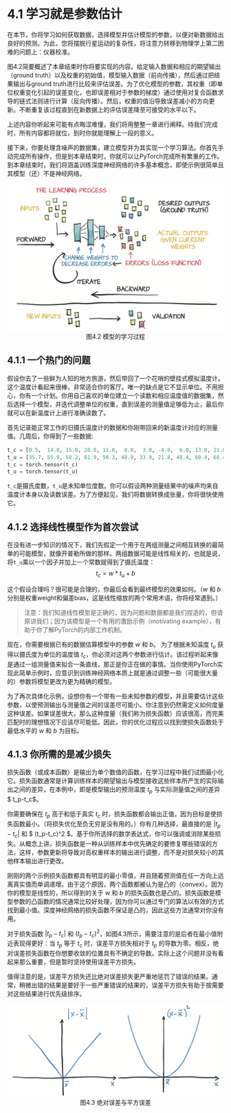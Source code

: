 # 4.1 学习就是参数估计

在本节，你将学习如何获取数据，选择模型并估计模型的参数，以便对新数据给出良好的预测。为此，您将摆脱行星运动的复杂性，将注意力转移到物理学上第二困难的问题上：仪器校准。

图4.2简要概述了本章结束时你将要实现的内容。给定输入数据和相应的期望输出（ground truth）以及权重的初始值，模型输入数据（前向传播），然后通过把结果输出与ground truth进行比较来评估误差。为了优化模型的参数，其权重（即单位权重变化引起的误差变化，也即误差相对于参数的梯度）通过使用对复合函数求导的链式法则进行计算（反向传播）。然后，权重的值沿导致误差减小的方向更新。不断重复该过程直到在新数据上的评估误差降至可接受的水平以下。

上述内容你听起来可能有点晦涩难懂，我们将用整整一章进行阐释。待我们完成时，所有内容都将就位，到时你就能理解上一段的意义。

接下来，你要处理含噪声的数据集，建立模型并为其实现一个学习算法。你首先手动完成所有操作，但是到本章结束时，你就可以让PyTorch完成所有繁重的工作。到本章结束时，我们将涵盖训练深度神经网络的许多基本概念，即使示例很简单且其模型（还）不是神经网络。

<div align=center>
<img width="600" src="../img/chapter4/4.2.png" alt="4.2"/>
</div>
<div align=center>图4.2 模型的学习过程</div>

## 4.1.1 一个热门的问题

假设你去了一些鲜为人知的地方旅游，然后带回了一个花哨的壁挂式模拟温度计。这个温度计看起来很棒，非常适合你的客厅。唯一的缺点是它不显示单位。不用担心，你有一个计划。你用自己喜欢的单位建立一个读数和相应温度值的数据集，然后选择一个模型，并迭代调整单位的权重，直到误差的测量值足够低为止，最后你就可以在新温度计上进行准确读数了。

首先记录能正常工作的旧摄氏温度计的数据和你刚带回来的新温度计对应的测量值。几周后，你得到了一些数据:

``` python
t_c = [0.5,  14.0, 15.0, 28.0, 11.0,  8.0,  3.0, -4.0,  6.0, 13.0, 21.0]
t_u = [35.7, 55.9, 58.2, 81.9, 56.3, 48.9, 33.9, 21.8, 48.4, 60.4, 68.4]
t_c = torch.tensor(t_c)
t_u = torch.tensor(t_u)
```

`t_c`是摄氏度数，`t_u`是未知单位度数。你可以假设两种测量结果中的噪声均来自温度计本身以及读数误差。为了方便起见，我们将数据转换成张量，你将很快使用它。

## 4.1.2 选择线性模型作为首次尝试

在没有进一步知识的情况下，我们先假定一个用于在两组测量之间相互转换的最简单的可能模型，就像开普勒所做的那样。两组数据可能是线性相关的，也就是说，将`t_u`乘以一个因子并加上一个常数就得到了摄氏温度：
$$
t_c = w * t_u + b
$$

这个假设合理吗？很可能是合理的，你最后会看到最终模型的效果如何。（$w$ 和 $b$ 分别是权重weight和偏差bias，这是线性缩放的两个常用术语，你将经常遇到。）

> 注意：我们知道线性模型是正确的，因为问题和数据都是我们捏造的，但请原谅我们；因为该模型是一个有用的激励示例（motivating example），有助于你了解PyTorch的内部工作机制。

现在，你需要根据已有的数据估算模型中的参数 $w$ 和 $b$。 为了根据未知温度 $t_u$ 获得以摄氏度为单位的温度值 $t_c$，你必须对这两个参数进行估计。该过程听起来像是通过一组测量值来拟合一条直线，那正是你正在做的事情。当你使用PyTorch实现此简单示例时，应意识到训练神经网络本质上就是通过调整一些（可能很大量的）参数将模型更改为更为精确的模型。

为了再次具体化示例，设想你有一个带有一些未知参数的模型，并且需要估计这些参数，以使预测输出与测量值之间的误差尽可能小。你注意到仍然需定义如何度量这种误差。如果误差很大，那么这种度量（我们称为损失函数）应该很高，而完美匹配时的理想情况下应该尽可能低。因此，你的优化过程应以找到使损失函数处于最低水平的 $w$ 和 $b$ 为目标。

## 4.1.3 你所需的是减少损失

损失函数（或成本函数）是输出为单个数值的函数，在学习过程中我们试图最小化它。损失函数通常是计算训练样本的期望输出与模型接收这些样本所产生的实际输出之间的差异，在本例中，即是模型输出的预测温度 $t_p$ 与实际测量值之间的差异 $ t_p-t_c$。

你需要确保在 $t_p$ 高于和低于真实 $t_c$ 时，损失函数都会输出正值，因为目标是使损失函数最小。（将损失优化至负无穷是没有用的。）你有几种选择，最直接的是 $|t_p-t_c|$ 和 $ (t_p-t_c)^2 $。基于你所选择的数学表达式，你可以强调或消除某些损失。从概念上讲，损失函数是一种从训练样本中优先确定的要修复哪些错误的方法，这样，参数更新将导致对高权重样本的输出进行调整，而不是对损失较小的其他样本输出进行更改。

刚刚的两个示例损失函数都具有明显的最小零值，并且随着预测值在任一方向上远离真实值而单调递增。由于这个原因，两个函数都被认为是凸的（convex）。因为你的模型是线性的，所以得到的关于 $w$ 和 $b$ 的损失函数也是凸的。损失函数是模型参数的凸函数的情况通常比较好处理，因为你可以通过专门的算法以有效的方式找到最小值。深度神经网络的损失函数不保证是凸的，因此这些方法通常对你没有用。

对于损失函数 $| t_p-t_c |$ 和 $(t_p-t_c)^2$，如图4.3所示，需要注意的是后者在最小值附近表现得更好：当 $t_p$ 等于 $t_c$ 时，误差平方损失相对于 $t_p$ 的导数为零。相反，绝对误差损失函数在你想要收敛的位置具有不确定的导数。实际上这个问题并没有看起来那么重要，但是暂时坚持使用误差平方损失。

值得注意的是，误差平方损失还比绝对误差损失更严重地惩罚了错误的结果。通常，稍微出错的结果是要好于一些严重错误的结果的，误差平方损失有助于按需要对这些结果进行优先级排序。

<div align=center>
<img width="500" src="../img/chapter4/4.3.png" alt="4.3"/>
</div>
<div align=center>图4.3 绝对误差与平方误差</div>